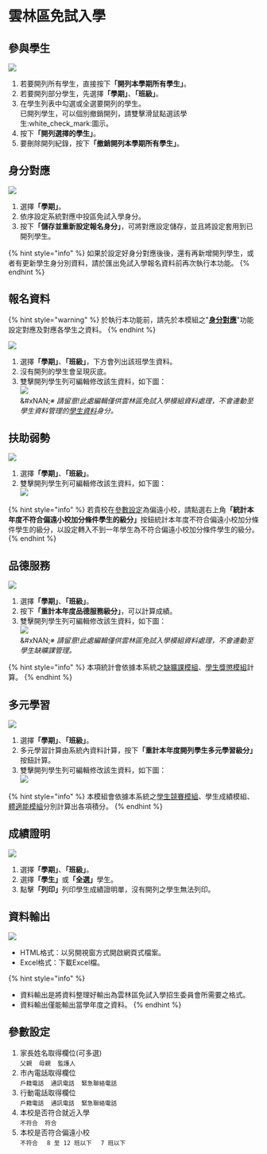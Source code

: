 # 雲林區免試入學

## 參與學生

![](../.gitbook/assets/ylc-stud-list.png)

1. 若要開列所有學生，直接按&#x4E0B;**「開列本學期所有學生」**。
2. 若要開列部分學生，先選&#x64C7;**「學期」**、**「班級」**。
3. 在學生列表中勾選或全選要開列的學生。\
   已開列學生，可以個別撤銷開列，請雙擊滑鼠點選該學生:white\_check\_mark:圖示。
4. 按&#x4E0B;**「開列選擇的學生」**。
5. 要刪除開列紀錄，按&#x4E0B;**「撤銷開列本學期所有學生」**。

## 身分對應

![](../.gitbook/assets/ylc-kind-mirror.png)

1. 選&#x64C7;**「學期」**。
2. 依序設定系統對應中投區免試入學身分。
3. 按&#x4E0B;**「儲存並重新設定報名身分」**，可將對應設定儲存，並且將設定套用到已開列學生。

{% hint style="info" %}
如果於設定好身分對應後後，還有再新增開列學生，或者有更新學生身分別資料，請於匯出免試入學報名資料前再次執行本功能。
{% endhint %}

## 報名資料

{% hint style="warning" %}
於執行本功能前，請先於本模組之"[**身分對應**](yun-lin-qu-mian-shi-ru-xue.md#shen-fen-dui-ying)"功能設定對應及對應各學生之資料。
{% endhint %}

![](<../.gitbook/assets/ylc-stud-kind (1).png>)

1. 選&#x64C7;**「學期」**、**「班級」**，下方會列出該班學生資料。
2. 沒有開列的學生會呈現灰底。
3. 雙擊開列學生列可編輯修改該生資料，如下圖：\
   ![](../.gitbook/assets/ylc-stud-kind2.png)\
   &#xNAN;_※ 請留意!此處編輯僅供雲林區免試入學模組資料處理，不會連動至學生資料管理的_[_學生資料_](../jiao/sheng-liao-guan-li.md#xue-sheng-zi-liao)_身分。_

## 扶助弱勢

![](../.gitbook/assets/ylc-disadvantage.png)

1. 選&#x64C7;**「學期」**、**「班級」**。
2. 雙擊開列學生列可編輯修改該生資料，如下圖：\
   ![](../.gitbook/assets/ylc-disadvantage2.png)

{% hint style="info" %}
若貴校在[參數設定](yun-lin-qu-mian-shi-ru-xue.md#can-shu-she-ding)為偏遠小校，請點選右上&#x89D2;**「統計本年度不符合偏遠小校加分條件學生的級分」**&#x6309;鈕統計本年度不符合偏遠小校加分條件學生的級分，以設定轉入不到一年學生為不符合偏遠小校加分條件學生的級分。
{% endhint %}

## 品德服務

![](../.gitbook/assets/ylc-morality1.png)

1. 選&#x64C7;**「學期」**、**「班級」**。
2. 按&#x4E0B;**「重計本年度品德服務級分」**，可以計算成績。
3. 雙擊開列學生列可編輯修改該生資料，如下圖：\
   ![](../.gitbook/assets/ylc-morality2.png)\
   &#xNAN;_※ 請留意!此處編輯僅供雲林區免試入學模組資料處理，不會連動至學生缺曠課管理。_

{% hint style="info" %}
本項統計會依據本系統之[缺曠課模組](../undefined/que-guan-li.md)、[學生獎懲模組](../undefined/sheng-guan-li.md)計算。
{% endhint %}

## 多元學習

![](../.gitbook/assets/ylc-multi-learn1.png)

1. 選&#x64C7;**「學期」**、**「班級」**。
2. 多元學習計算由系統內資料計算，按&#x4E0B;**「重計本年度開列學生多元學習級分」**&#x6309;鈕計算。
3. 雙擊開列學生列可編輯修改該生資料，如下圖：\
   ![](../.gitbook/assets/ylc-multi-learn2.png)

{% hint style="info" %}
本模組會依據本系統之[學生競賽模組](../xiao-hang-zheng/sheng.md)、學生成績模組、[體適能模組](../undefined/sheng-neng.md)分別計算出各項積分。
{% endhint %}

## 成績證明

![](../.gitbook/assets/ylc-transcript.png)

1. 選&#x64C7;**「學期」**、**「班級」**。
2. 選&#x64C7;**「學生」**&#x6216;**「全選」**&#x5B78;生。
3. 點&#x64CA;**「列印」**&#x5217;印學生成績證明單，沒有開列之學生無法列印。

## 資料輸出

![](../.gitbook/assets/ylc-output.png)

* HTML格式：以另開視窗方式開啟網頁式檔案。
* Excel格式：下載Excel檔。

{% hint style="info" %}
- 資料輸出是將資料整理好輸出為雲林區免試入學招生委員會所需要之格式。
- 資料輸出僅能輸出當學年度之資料。
{% endhint %}

## 參數設定

1. 家長姓名取得欄位(可多選) \
   `父親`　`母親`　`監護人`&#x20;
2. 市內電話取得欄位\
   `戶籍電話`　`通訊電話`　`緊急聯絡電話`
3. 行動電話取得欄位\
   `戶籍電話`　`通訊電話`　`緊急聯絡電話`
4. 本校是否符合就近入學\
   `不符合`　`符合`&#x20;
5. 本校是否符合偏遠小校\
   `不符合` 　`8 至 12 班以下`　 `7 班以下`
